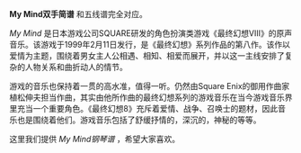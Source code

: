 

**My Mind双手简谱** 和五线谱完全对应。

_My Mind_
是日本游戏公司SQUARE研发的角色扮演类游戏《最终幻想Ⅷ》的原声音乐。该游戏于1999年2月11日发行，是《最终幻想》系列作品的第八作。该作以爱情为主题，围绕着男女主人公相遇、相知、相爱而展开，并以这一主线安排了复杂的人物关系和曲折动人的情节。

游戏的音乐也保持着一贯的高水准，值得一听。仍然由Square
Enix的御用作曲家植松伸夫担当作曲，其实由他所作曲的最终幻想系列的游戏音乐在当今游戏音乐界里充当一个重要角色。《最终幻想8》充斥着爱情、战争、召唤士的题材，因此音乐也是围绕着他们。游戏音乐包括了舒缓抒情的，深沉的，神秘的等等。

这里我们提供 _My Mind钢琴谱_ ，希望大家喜欢。

